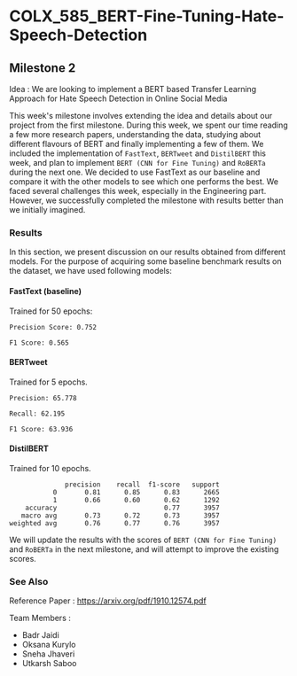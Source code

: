 # COLX_585_BERT-Fine-Tuning-Hate-Speech-Detection

## Milestone 2

Idea : We are looking to implement a BERT based Transfer Learning Approach for Hate Speech Detection in Online Social Media

This week's milestone involves extending the idea and details about our project from the first milestone. During this week, we spent our time reading a few more research papers, understanding the data, studying about different flavours of BERT and finally implementing a few of them. We included the implementation of `FastText`, `BERTweet` and `DistilBERT` this week, and plan to implement `BERT (CNN for Fine Tuning)` and `RoBERTa` during the next one. We decided to use FastText as our baseline and compare it with the other models to see which one performs the best. We faced several challenges this week, especially in the Engineering part. However, we successfully completed the milestone with results better than we initially imagined.

### Results

In this section, we present discussion on our results obtained from different models. For the purpose of acquiring some baseline benchmark results on the dataset, we have used following models: 

#### FastText (baseline)

Trained for 50 epochs:

`Precision Score: 0.752`

`F1 Score: 0.565`

#### BERTweet 

Trained for 5 epochs.

`Precision: 65.778`

`Recall: 62.195`

`F1 Score: 63.936`

#### DistilBERT

Trained for 10 epochs.

```
              precision    recall  f1-score   support
           0       0.81      0.85      0.83      2665
           1       0.66      0.60      0.62      1292
    accuracy                           0.77      3957
   macro avg       0.73      0.72      0.73      3957
weighted avg       0.76      0.77      0.76      3957
```

We will update the results with the scores of `BERT (CNN for Fine Tuning)` and `RoBERTa` in the next milestone, and will attempt to improve the existing scores.

### See Also

Reference Paper : https://arxiv.org/pdf/1910.12574.pdf

Team Members :

- Badr Jaidi
- Oksana Kurylo
- Sneha Jhaveri
- Utkarsh Saboo
